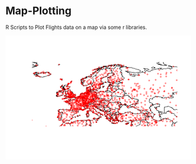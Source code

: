 # Map-Plotting


R Scripts to Plot Flights data on a map via some r libraries.

![Map for Data](https://raw.githubusercontent.com/june12mayank/Map-Plotting/master/Map%20Plotting/Flight%20Plot.png)


    

